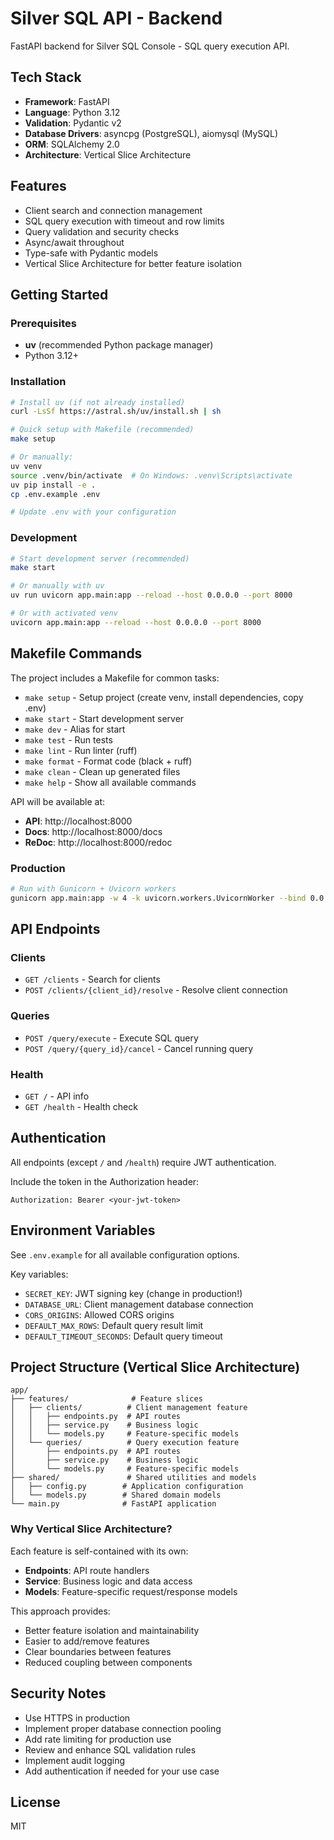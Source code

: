 # Silver SQL API - Backend

FastAPI backend for Silver SQL Console - SQL query execution API.

## Tech Stack

- **Framework**: FastAPI
- **Language**: Python 3.12
- **Validation**: Pydantic v2
- **Database Drivers**: asyncpg (PostgreSQL), aiomysql (MySQL)
- **ORM**: SQLAlchemy 2.0
- **Architecture**: Vertical Slice Architecture

## Features

- Client search and connection management
- SQL query execution with timeout and row limits
- Query validation and security checks
- Async/await throughout
- Type-safe with Pydantic models
- Vertical Slice Architecture for better feature isolation

## Getting Started

### Prerequisites

- **uv** (recommended Python package manager)
- Python 3.12+

### Installation

```bash
# Install uv (if not already installed)
curl -LsSf https://astral.sh/uv/install.sh | sh

# Quick setup with Makefile (recommended)
make setup

# Or manually:
uv venv
source .venv/bin/activate  # On Windows: .venv\Scripts\activate
uv pip install -e .
cp .env.example .env

# Update .env with your configuration
```

### Development

```bash
# Start development server (recommended)
make start

# Or manually with uv
uv run uvicorn app.main:app --reload --host 0.0.0.0 --port 8000

# Or with activated venv
uvicorn app.main:app --reload --host 0.0.0.0 --port 8000
```

## Makefile Commands

The project includes a Makefile for common tasks:

- `make setup` - Setup project (create venv, install dependencies, copy .env)
- `make start` - Start development server
- `make dev` - Alias for start
- `make test` - Run tests
- `make lint` - Run linter (ruff)
- `make format` - Format code (black + ruff)
- `make clean` - Clean up generated files
- `make help` - Show all available commands

API will be available at:
- **API**: http://localhost:8000
- **Docs**: http://localhost:8000/docs
- **ReDoc**: http://localhost:8000/redoc

### Production

```bash
# Run with Gunicorn + Uvicorn workers
gunicorn app.main:app -w 4 -k uvicorn.workers.UvicornWorker --bind 0.0.0.0:8000
```

## API Endpoints

### Clients

- `GET /clients` - Search for clients
- `POST /clients/{client_id}/resolve` - Resolve client connection

### Queries

- `POST /query/execute` - Execute SQL query
- `POST /query/{query_id}/cancel` - Cancel running query

### Health

- `GET /` - API info
- `GET /health` - Health check

## Authentication

All endpoints (except `/` and `/health`) require JWT authentication.

Include the token in the Authorization header:
```
Authorization: Bearer <your-jwt-token>
```

## Environment Variables

See `.env.example` for all available configuration options.

Key variables:
- `SECRET_KEY`: JWT signing key (change in production!)
- `DATABASE_URL`: Client management database connection
- `CORS_ORIGINS`: Allowed CORS origins
- `DEFAULT_MAX_ROWS`: Default query result limit
- `DEFAULT_TIMEOUT_SECONDS`: Default query timeout

## Project Structure (Vertical Slice Architecture)

```
app/
├── features/              # Feature slices
│   ├── clients/          # Client management feature
│   │   ├── endpoints.py  # API routes
│   │   ├── service.py    # Business logic
│   │   └── models.py     # Feature-specific models
│   └── queries/          # Query execution feature
│       ├── endpoints.py  # API routes
│       ├── service.py    # Business logic
│       └── models.py     # Feature-specific models
├── shared/               # Shared utilities and models
│   ├── config.py        # Application configuration
│   └── models.py        # Shared domain models
└── main.py              # FastAPI application
```

### Why Vertical Slice Architecture?

Each feature is self-contained with its own:
- **Endpoints**: API route handlers
- **Service**: Business logic and data access
- **Models**: Feature-specific request/response models

This approach provides:
- Better feature isolation and maintainability
- Easier to add/remove features
- Clear boundaries between features
- Reduced coupling between components

## Security Notes

- Use HTTPS in production
- Implement proper database connection pooling
- Add rate limiting for production use
- Review and enhance SQL validation rules
- Implement audit logging
- Add authentication if needed for your use case

## License

MIT

